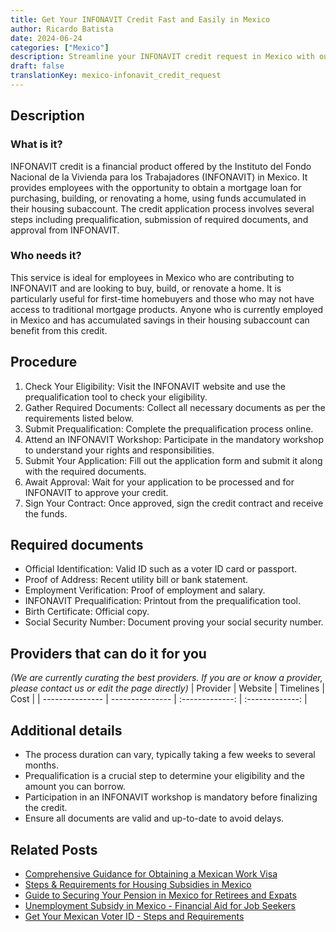 ```yaml
---
title: Get Your INFONAVIT Credit Fast and Easily in Mexico
author: Ricardo Batista
date: 2024-06-24
categories: ["Mexico"]
description: Streamline your INFONAVIT credit request in Mexico with our detailed guide and expedite your path to home ownership.
draft: false
translationKey: mexico-infonavit_credit_request
---
```


## Description
### What is it?
INFONAVIT credit is a financial product offered by the Instituto del Fondo Nacional de la Vivienda para los Trabajadores (INFONAVIT) in Mexico. It provides employees with the opportunity to obtain a mortgage loan for purchasing, building, or renovating a home, using funds accumulated in their housing subaccount. The credit application process involves several steps including prequalification, submission of required documents, and approval from INFONAVIT.

### Who needs it?
This service is ideal for employees in Mexico who are contributing to INFONAVIT and are looking to buy, build, or renovate a home. It is particularly useful for first-time homebuyers and those who may not have access to traditional mortgage products. Anyone who is currently employed in Mexico and has accumulated savings in their housing subaccount can benefit from this credit.

## Procedure

1. Check Your Eligibility: Visit the INFONAVIT website and use the prequalification tool to check your eligibility.
2. Gather Required Documents: Collect all necessary documents as per the requirements listed below.
3. Submit Prequalification: Complete the prequalification process online.
4. Attend an INFONAVIT Workshop: Participate in the mandatory workshop to understand your rights and responsibilities.
5. Submit Your Application: Fill out the application form and submit it along with the required documents.
6. Await Approval: Wait for your application to be processed and for INFONAVIT to approve your credit.
7. Sign Your Contract: Once approved, sign the credit contract and receive the funds.


## Required documents

- Official Identification: Valid ID such as a voter ID card or passport.
- Proof of Address: Recent utility bill or bank statement.
- Employment Verification: Proof of employment and salary.
- INFONAVIT Prequalification: Printout from the prequalification tool.
- Birth Certificate: Official copy.
- Social Security Number: Document proving your social security number.


## Providers that can do it for you
_(We are currently curating the best providers. If you are or know a provider, please contact us or edit the page directly)_
| Provider        |     Website     |     Timelines    |       Cost      |
| --------------- | --------------- |  :-------------: | :-------------: |

## Additional details

- The process duration can vary, typically taking a few weeks to several months.
- Prequalification is a crucial step to determine your eligibility and the amount you can borrow.
- Participation in an INFONAVIT workshop is mandatory before finalizing the credit.
- Ensure all documents are valid and up-to-date to avoid delays.

## Related Posts

- [Comprehensive Guidance for Obtaining a Mexican Work Visa](https://tramitit.com/english/guides/mexico/work_visa_processing/)
- [Steps & Requirements for Housing Subsidies in Mexico](https://tramitit.com/english/guides/mexico/housing_subsidy_request/)
- [Guide to Securing Your Pension in Mexico for Retirees and Expats](https://tramitit.com/english/guides/mexico/pension_request/)
- [Unemployment Subsidy in Mexico - Financial Aid for Job Seekers](https://tramitit.com/english/guides/mexico/unemployment_subsidy_request/)
- [Get Your Mexican Voter ID - Steps and Requirements](https://tramitit.com/english/guides/mexico/voter_id/)